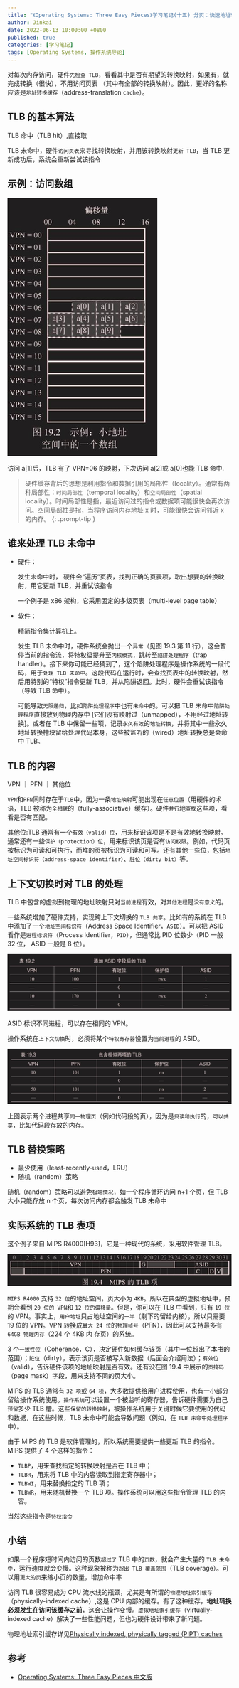 ```yaml
---
title: "《Operating Systems: Three Easy Pieces》学习笔记(十五) 分页：快速地址转换（TLB）"
author: Jinkai
date: 2022-06-13 10:00:00 +0800
published: true
categories: [学习笔记]
tags: [Operating Systems, 操作系统导论]
---
```


对每次内存访问，硬件`先检查 TLB`，看看其中是否有期望的转换映射，如果有，就完成转换（很快），不用访问页表 （其中有全部的转换映射）。因此，更好的名称应该是`地址转换缓存`（address-translation `cache`）。

## TLB 的基本算法

TLB 命中（TLB hit）,直接取

TLB 未命中，硬件`访问页表`来寻找转换映射，并用该转换映射`更新 TLB`，当 TLB 更新成功后，系统会重新尝试该指令

## 示例：访问数组

![F19.2](/assets/img/2022-06-13-operating-systems-15/F19.2.jpg)

访问 a[1]后，TLB 有了 VPN=06 的映射，下次访问 a[2]或 a[0]也能 TLB 命中.

> 硬件缓存背后的思想是利用指令和数据引用的局部性（locality）。通常有两种局部性：`时间局部性`（temporal locality）和`空间局部性`（spatial locality）。时间局部性是指，最近访问过的指令或数据项可能很快会再次访问。空间局部性是指，当程序访问内存地址 x 时，可能很快会访问邻近 x 的内存。
{: .prompt-tip }

## 谁来处理 TLB 未命中

- 硬件：

  发生未命中时， 硬件会“遍历”页表，找到正确的页表项，取出想要的转换映射，用它更新 TLB，并重试该指令

  一个例子是 x86 架构，它采用固定的多级页表（multi-level page table）

- 软件：

  精简指令集计算机上。

  发生 TLB 未命中时，硬件系统会抛出一个`异常`（见图 19.3 第 11 行），这会暂停当前的指令流，将特权级提升至`内核模式`，跳转至`陷阱处理程序`（trap handler）。接下来你可能已经猜到了，这个陷阱处理程序是操作系统的一段代码，用于`处理 TLB 未命中`。这段代码在运行时，会查找页表中的转换映射，然后用特别的“特权”指令更新 TLB，并从陷阱返回。此时，硬件会重试该指令（导致 TLB 命中）。

  可能导致`无限递归`，比如`陷阱处理程序`中也有`未命中`的。可以把 TLB 未命中`陷阱处理程序`直接放到物理内存中 [它们没有映射过（unmapped），不用经过地址转换]。或者在 TLB 中保留一些项，记录`永久有效`的`地址转换`，并将其中一些永久地址转换槽块留给处理代码本身，这些被监听的（wired）地址转换总是会命中 TLB。

## TLB 的内容

VPN ｜ PFN ｜ 其他位

`VPN`和`PFN`同时存在于`TLB`中，因为一条`地址映射`可能出现在`任意位置`（用硬件的术语，TLB 被称为`全相联`的（fully-associative）缓存）。硬件`并行`地`查找`这些项，看看是否有匹配。

其他位:TLB 通常有一个`有效（valid）位`，用来标识该项是不是有效地转换映射。通常还有一些`保护（protection）位`，用来标识该页是否有`访问权限`。例如，代码页被标识为可读和可执行，而堆的页被标识为可读和可写。还有其他一些位，包括`地址空间标识符（address-space identifier）`、`脏位（dirty bit）`等。

## 上下文切换时对 TLB 的处理

TLB 中包含的虚拟到物理的地址映射只对`当前进程`有效，对`其他进程`是`没有意义`的。

一些系统增加了硬件支持，实现跨上下文切换的 `TLB 共享`。比如有的系统在 TLB 中添加了一个`地址空间标识符`（Address Space Identifier，`ASID`）。可以把 ASID 看作是`进程标识符`（Process Identifier，`PID`），但通常比 PID 位数少（PID 一般 32 位， ASID 一般是 8 位）。

![T19.2](/assets/img/2022-06-13-operating-systems-15/T19.2.jpg)

ASID 标识不同进程，可以存在相同的 VPN。

操作系统在`上下文切换`时，必须将某个`特权寄存器`设置为`当前进程`的 ASID。

![T19.3](/assets/img/2022-06-13-operating-systems-15/T19.3.jpg)

上图表示两个进程共享`同一物理页`（例如代码段的页），因为是`只读和执行`的，`可以共享`，比如代码段存放的内存。

## TLB 替换策略

- 最少使用（least-recently-used，LRU）
- 随机（random）策略

随机（random）策略可以避免`极端情况`，如一个程序循环访问 n+1 个页，但 TLB 大小只能存放 n 个页，每次访问内存都会触发 TLB 未命中

## 实际系统的 TLB 表项

这个例子来自 MIPS R4000[H93]，它是一种现代的系统，采用软件管理 TLB。

![F19.4](/assets/img/2022-06-13-operating-systems-15/F19.4.jpg)

`MIPS R4000` 支持 `32 位`的地址空间，页大小为 `4KB`。所以在典型的虚拟地址中，预期会看到 `20 位的 VPN`和 `12 位的偏移量`。但是，你可以在 TLB 中看到，只有 `19 位`的 VPN。事实上，`用户地址`只占地址空间的`一半`（剩下的留给内核），所以只需要 19 位的 VPN。VPN 转换成`最大 24 位`的`物理帧号`（PFN），因此可以支持最多有 `64GB 物理内存`（224 个 4KB 内 存页）的系统。

3 个`一致性位`（Coherence，C），决定硬件如何缓存该页（其中一位超出了本书的范围）；`脏位`（dirty），表示该页是否被写入新数据（后面会介绍用法）；`有效位`（valid），告诉硬件该项的地址映射是否有效。还有没在图 19.4 中展示的`页掩码`（page mask）字段，用来支持不同的页大小。

MIPS 的 TLB 通常有 `32 项`或 `64 项`，大多数提供给用户进程使用，也有一小部分留给操作系统使用。`操作系统`可以设置一个被监听的寄存器，告诉硬件需要为自己`预留`多少 TLB 槽。这些`保留的转换映射`，被操作系统用于关键时候它要使用的代码和数据，在这些时候，TLB 未命中可能会导致问题（例如，在 `TLB 未命中处理程序`中）。

由于 MIPS 的 TLB 是软件管理的，所以系统需要提供一些更新 TLB 的指令。MIPS 提供了 4 个这样的指令：

- `TLBP`，用来查找指定的转换映射是否在 TLB 中；
- `TLBR`，用来将 TLB 中的内容读取到指定寄存器中；
- `TLBWI`，用来替换指定的 TLB 项；
- `TLBWR`，用来随机替换一个 TLB 项。操作系统可以用这些指令管理 TLB 的内容。

当然这些指令是`特权指令`

## 小结

如果一个程序短时间内访问的页数`超过了` TLB 中的`页数`，就会产生大量的 `TLB 未命中`，运行速度就会变慢。这种现象被称为`超出 TLB 覆盖范围`（TLB coverage）。可以用`更大的页`来缩小页的数量，增加命中率

访问 TLB 很容易成为 CPU 流水线的瓶颈，尤其是有所谓的`物理地址索引缓存`（physically-indexed cache）,这是 CPU 内部的缓存。有了这种缓存，**地址转换必须发生在访问该缓存之前**，这会让操作变慢。`虚拟地址索引缓存`（virtually-indexed cache）解决了一些性能问题，但也为硬件设计带来了新问题。

物理地址索引缓存详见[Physically indexed, physically tagged (PIPT) caches](https://en.wikipedia.org/wiki/CPU_cache)

## 参考

- [Operating Systems: Three Easy Pieces 中文版](https://pages.cs.wisc.edu/~remzi/OSTEP/Chinese/19.pdf)
